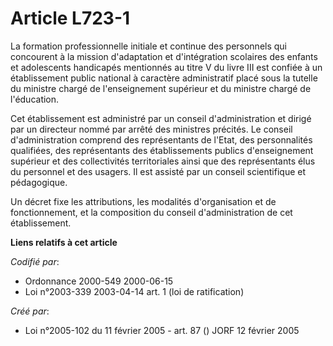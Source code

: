 # Article L723-1

La formation professionnelle initiale et continue des personnels qui concourent à la mission d'adaptation et d'intégration
scolaires des enfants et adolescents handicapés mentionnés au titre V du livre III est confiée à un établissement public
national à caractère administratif placé sous la tutelle du ministre chargé de l'enseignement supérieur et du ministre chargé
de l'éducation.

Cet établissement est administré par un conseil d'administration et dirigé par un directeur nommé par arrêté des ministres
précités. Le conseil d'administration comprend des représentants de l'Etat, des personnalités qualifiées, des représentants
des établissements publics d'enseignement supérieur et des collectivités territoriales ainsi que des représentants élus du
personnel et des usagers. Il est assisté par un conseil scientifique et pédagogique.

Un décret fixe les attributions, les modalités d'organisation et de fonctionnement, et la composition du conseil
d'administration de cet établissement.

**Liens relatifs à cet article**

_Codifié par_:

  - Ordonnance 2000-549 2000-06-15
  - Loi n°2003-339 2003-04-14 art. 1 (loi de ratification)

_Créé par_:

  - Loi n°2005-102 du 11 février 2005 - art. 87 () JORF 12 février 2005
